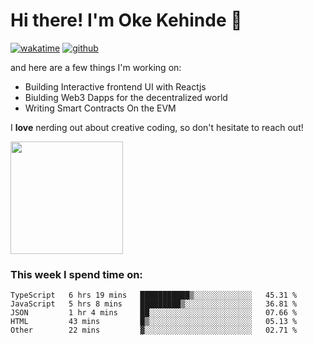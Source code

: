 # Hi there! I'm Oke Kehinde :cowboy_hat_face:

[![wakatime](https://wakatime.com/badge/user/5f3f42a0-7b4f-4c4b-b2da-012c5ac2fa62.svg)](https://wakatime.com/@5f3f42a0-7b4f-4c4b-b2da-012c5ac2fa62)
[![github](https://img.shields.io/github/followers/okeken?logo=github&style=plastic)](https://github.com/okeken?tab=followers)

and here are a few things I'm working on:

- Building Interactive frontend UI with Reactjs
- Biulding Web3 Dapps for the decentralized world
- Writing Smart Contracts On the EVM

I **love** nerding out about creative coding, so don't hesitate to reach out!


<img height="180em" src="https://github-readme-stats.vercel.app/api?username=okeken&show_icons=true&hide_border=true&&count_private=true&include_all_commits=true" />

### This week I spend time on:

<!--START_SECTION:waka-->

```text
TypeScript   6 hrs 19 mins   ███████████▒░░░░░░░░░░░░░   45.31 %
JavaScript   5 hrs 8 mins    █████████▒░░░░░░░░░░░░░░░   36.81 %
JSON         1 hr 4 mins     ██░░░░░░░░░░░░░░░░░░░░░░░   07.66 %
HTML         43 mins         █▒░░░░░░░░░░░░░░░░░░░░░░░   05.13 %
Other        22 mins         ▓░░░░░░░░░░░░░░░░░░░░░░░░   02.71 %
```

<!--END_SECTION:waka-->
